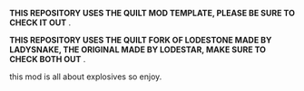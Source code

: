 **THIS REPOSITORY USES THE QUILT MOD TEMPLATE, PLEASE BE SURE TO CHECK IT OUT**
.

**THIS REPOSITORY USES THE QUILT FORK OF LODESTONE MADE BY LADYSNAKE, THE ORIGINAL MADE BY LODESTAR, MAKE SURE TO CHECK BOTH OUT**
.

this mod is all about explosives so enjoy.
